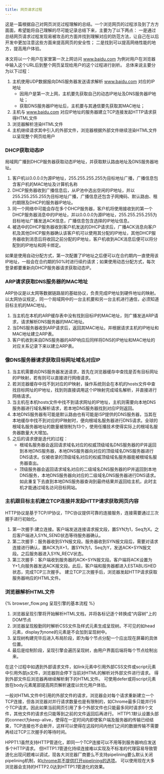 ```yaml
---
title: 网页请求过程
---
```

这是一篇根据自己对网页浏览过程理解的总结。一个浏览网页的过程涉及到了方方面面，希望能将自己理解的尽可能记录总结下来，主要为了以下两点：
一是通过总结网页请求过程发现易被攻击的方面并找到理解对应的防范方法，让自己在以后开发中更加注意这些方面来提高网页的安全性；
二是找到可以提高网络性能的地方，提高用户体验。

<!-- more -->

本文将以一个用户在家里第一次上网访问 www.baidu.com 为例对用户在浏览器中输入这个URL后到整个网页呈现给用户的这个过程进行剖析。
总体来说主要分为以下过程：
1. 主机使用UDP数据报向DNS服务器发送请求解析 www.baidu.com 对应的IP地址
    - 因用户是第一次上网，主机要先获取自己的动态IP地址及DNS服务器IP地址；
    - 获取DNS服务器IP地址后，主机要与其通信要先获取其MAC地址；
2. 主机与 www.baidu.com 对应IP地址的服务器建立TCP连接发起HTTP请求获得HTML文件
3. 浏览器解析渲染HTML文件
4. 主机继续请求其中引入的外部文件，浏览器根据外部文件继续渲染HTML文件以呈现整个网页给用户

### DHCP获取动态IP
局域网广播到DHCP服务器获取动态IP地址，并获取默认路由地址及DNS服务器地址。

1. 客户机以0.0.0.0为源IP地址，255.255.255.255为目标地址广播，广播信息包含客户机的MAC地址及计算机名称
2. DHCP服务器收到广播信息后，从IP池中选出空闲的IP地址，并以255.255.255.255为目标地址广播，广播信息还包含子网掩码、默认路由、租约期限及DHCP的服务器IP地址。
3. 同一个网络中可能会存在多个DHCP服务器，客户机将使用接收到的第一个DHCP服务器消息中的IP地址，并以0.0.0.0为源IP地址，255.255.255.255为目标地址广播发送ACK信息，广播信息包含选择的IP地址信息。
4. 被选中的DHCP服务器收到客户机发送的DHCP请求后，广播ACK消息向客户机及其他DHCP服务器确认该客户机可以使用其分配的IP地址，其他DHCP服务器收到消息后将收回之前分配的IP地址，客户机收到ACK消息后便可以将分配到的IP地址和网卡绑定。

如果是使用自动分配方式，第一次配置了IP地址之后便可以在合约期内一直使用该IP地址，一般会在合约期的50%时进行续约请求；如果使用动态分配方式，每次登录都要重新向DHCP服务器请求获取动态IP。

### ARP请求获取DNS服务器的MAC地址
ARP协议是以太网等数据链路层的基础协议，负责完成IP地址到硬件地址的映射。
以太网协议规定，同一个局域网中的一台主机要和另一台主机进行通信，必须知道目标主机的MAC地址。
1. 当主机在本机的ARP缓存表中没有找到目标IP的MAC地址，则广播发送ARP请求，请求解析DNS服务器的MAC地址。
2. 当DNS服务器收到ARP请求后，返回其MAC地址。并根据请求主机的IP地址和MAC地址建立ARP表。
3. 客户机收到来自DNS服务器的ARP响应后同样将DNS的IP地址和MAC地址的对应关系记录下来以建立ARP表。

### 像DNS服务器请求获取目标网址域名对应IP
1. 当主机需要向DNS服务器发送请求，首先在浏览器缓存中查找是否有目标网址的IP映射，若有则可以直接进行网络请求。
2. 若浏览器缓存中找不到对应的IP映射，操作系统则会在本机的hosts文件中查找目标网址的IP地址，找到则直接调用这个IP映射完成域名解析，并直接进行网络请求。
3. 当主机在本机hosts文件中找不到请求网址的IP地址，主机则需要向本地DNS服务器进行域名解析请求，若本地DNS服务器找到对应IP则返回。
4. 本地DNS服务器有可能是默认路由也有可能是ISP提供的DNS服务器，当其在本地缓存中找不到对应的IP映射时，便向根域名服务器进行DNS请求。全球的根域名服务器地址的数量被限制为13个，使用任播技术使得实际上的根域名服务器数量大大增加。
5. 之后的请求便是迭代的过程：
   - 根域名服务器会返回请求域名对应的权威顶级域名DNS服务器的IP并返回到本地DNS服务器，本地DNS服务器向对应的顶级域名DNS服务器进行DNS请求。仅被收录的顶级域名对应的权威顶级域名服务器能被根域名服务器查出。
   - 顶级服务器会返回请求域名对应的二级域名DNS服务器的IP并返回到本地DNS服务，本地DNS服务器向对应的二级域名DNS服务器进行DNS请求。
  如此重复下去直到本地DNS服务器查询到最终结果并返回给主机，此时主机才能通过域名访问目标网站。
  
### 主机跟目标主机建立TCP连接并发起HTTP请求获取网页内容
HTTP协议是基于TCP/IP协议，TPC协议提供可靠的连接服务，连接需要通过三次握手进行初始化。
1. 第一次握手:建立连接。客户端发送连接请求报文段，置SYN为1，Seq为X。之后客户端进入SYN_SEND状态等待服务器确认。
2. 第二次握手：服务器收到SYN报文段。服务器收到SYN报文段后，需要对请求连接进行确认，置ACK为X+1，置SYN为1，Seq为Y，发送ACK+SYN报文段。之后服务器进入SYN_RECV状态。
3. 第三次握手：客户端收到服务器的ACK+SYN报文段。客户端将ACK设置为Y+1,向服务器发送ACK报文段。此后，客户端和服务器都进入ESTABLISHED状态，完成TCP三次握手。
建立TCP三次握手后，浏览器发起HTTP请求获取服务器响应的HTML文件。

### 浏览器解析HTML文件

{% browser_flow.png 呈现引擎的基本流程 %}

1. 浏览器呈现引擎将开始解析HTML文档，并将各标记逐个转换成“内容树"上的DOM节点
2. 浏览器呈现殷勤同时解析CSS文件及样式元素生成呈现树。不可见的如head元素，display为none的元素是不会加到呈现树中。
3. 呈现树构建完毕后进入布局阶段，即为每个节点分配一个应出现在屏幕的具体位置。
4. 最后是绘制阶段，呈现引擎会遍历呈现树，由用户界面后端将每个节点绘制出来。

在这个过程中如遇到外部请求文件，如link元素中引用外部CSS文件或script元素中引用外部js文件，浏览器则会停下当前对HTML的解析对外部文件进行请求。
得到外部文件后浏览器再继续解析剩下的HTML文件。
可使用defer或将script元素放在body元素尾部提高网页解析速度以优化用户体验。

一般对HTML文件中引用的外部文件的请求，浏览器会对每个请求重新建立一个TCP连接，但各浏览器对并行请求数量也是有限制的，如Chrome最多只能并行6个TCP请求。因此如果当前网页引用了多个外部文件也只能最多同时请求6个文件，其他文件的请求也只能等到之前的文件返回后再进行。
HTTP1.1默认设置头部的connect为keep-alive，使得在一定时间内即使客户端及服务器的传输已经结束，TCP连接也不会断开，这样可以使得在这段时间内他们之间的数据传输不需要再经过TCP三次握手的等待时间。

HPPT1.1虽然支持HTTP管道化，即同一个TCP连接可以不用等到服务器响应发送多个HTTP请求。
但HTTP1.1管道化持续连接难以实现及不标准的代理容易导致管道化出现问题难以调试，现各大浏览器厂商要么不支持pipelining要么默认关闭pipelining机制，如[chrome并不提供打开pipelining的选项](https://www.chromium.org/developers/design-documents/network-stack/http-pipelining)。
可以使用现在大多浏览器会支持的HTTP2.0达到HTTP1.1管道化的效果。

